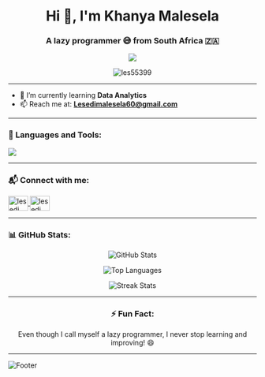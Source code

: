 <h1 align="center">Hi 👋, I'm Khanya Malesela</h1>
<h3 align="center">A lazy programmer 😅 from South Africa 🇿🇦</h3>

<p align="center">
  <img src="https://readme-typing-svg.demolab.com/?lines=Self-taught+Programmer;Aspiring+Data+Analyst;Lover+of+Code+%26+Coffee&center=true&width=500&height=50">
</p>

<p align="center">
  <img src="https://komarev.com/ghpvc/?username=les55399&label=Profile%20views&color=0e75b6&style=flat" alt="les55399" />
</p>

---

- 🌱 I’m currently learning **Data Analytics**
- 📫 Reach me at: **Lesedimalesela60@gmail.com**

---

<h3 align="left">🧠 Languages and Tools:</h3>

<p align="left">
  <img src="https://skillicons.dev/icons?i=cpp,cs,java,python,bash,nodejs,react,nextjs,postgresql,oracle,matlab,qt,graphql,unity,illustrator,css,gatsby" />
</p>

---

<h3 align="left">📬 Connect with me:</h3>
<p align="left">
  <a href="https://linkedin.com/in/lesedi malesela" target="blank">
    <img align="center" src="https://cdn.jsdelivr.net/npm/simple-icons@v3/icons/linkedin.svg" alt="lesedi malesela" height="30" width="40" />
  </a>
  <a href="https://fb.com/lesedi malesela" target="blank">
    <img align="center" src="https://cdn.jsdelivr.net/npm/simple-icons@v3/icons/facebook.svg" alt="lesedi malesela" height="30" width="40" />
  </a>
</p>

---

<h3 align="left">📊 GitHub Stats:</h3>

<p align="center">
  <img src="https://github-readme-stats.vercel.app/api?username=les55399&show_icons=true&theme=tokyonight" alt="GitHub Stats" />
</p>

<p align="center">
  <img src="https://github-readme-stats.vercel.app/api/top-langs/?username=les55399&layout=compact&theme=tokyonight" alt="Top Languages" />
</p>

<p align="center">
  <img src="https://github-readme-streak-stats.herokuapp.com/?user=les55399&theme=tokyonight" alt="Streak Stats" />
</p>

---

<h3 align="center">⚡ Fun Fact:</h3>
<p align="center">Even though I call myself a lazy programmer, I never stop learning and improving! 😄</p>

---

![Footer](https://capsule-render.vercel.app/api?type=waving&color=gradient&height=100&section=footer)

